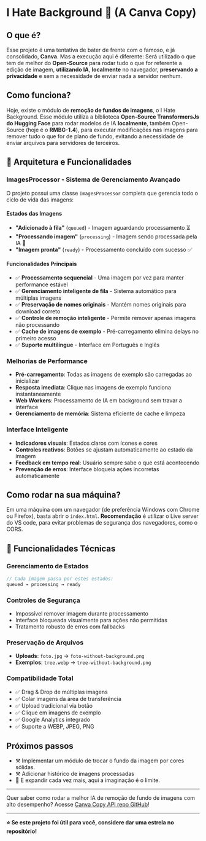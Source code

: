 
# I Hate Background 🌹 (A Canva Copy)

## O que é?
Esse projeto é uma tentativa de bater de frente com o famoso, e já consolidado, **Canva**. Mas a execução aqui é diferente: Será utilizado o que tem de melhor do **Open-Source** para rodar tudo o que for referente a edição de imagem, **utilizando IA**, **localmente** no navegador, **preservando a privacidade** e sem a necessidade de enviar nada a servidor nenhum.

## Como funciona?
Hoje, existe o módulo de **remoção de fundos de imagens**, o I Hate Background. Esse módulo utiliza a biblioteca **Open-Source TransformersJs do Hugging Face** para rodar modelos de IA **localmente**, também Open-Source (hoje é o **RMBG-1.4**), para executar modificações nas imagens para remover tudo o que for de plano de fundo, evitando a necessidade de enviar arquivos para servidores de terceiros.

## 🚀 Arquitetura e Funcionalidades

### **ImagesProcessor - Sistema de Gerenciamento Avançado**
O projeto possui uma classe `ImagesProcessor` completa que gerencia todo o ciclo de vida das imagens:

#### **Estados das Imagens**
- **"Adicionado à fila"** (`queued`) - Imagem aguardando processamento ⏳
- **"Processando imagem"** (`processing`) - Imagem sendo processada pela IA 🔄
- **"Imagem pronta"** (`ready`) - Processamento concluído com sucesso ✅

#### **Funcionalidades Principais**
- ✅ **Processamento sequencial** - Uma imagem por vez para manter performance estável
- ✅ **Gerenciamento inteligente de fila** - Sistema automático para múltiplas imagens
- ✅ **Preservação de nomes originais** - Mantém nomes originais para download correto
- ✅ **Controle de remoção inteligente** - Permite remover apenas imagens não processando
- ✅ **Cache de imagens de exemplo** - Pré-carregamento elimina delays no primeiro acesso
- ✅ **Suporte multilíngue** - Interface em Português e Inglês

### **Melhorias de Performance**
- **Pré-carregamento**: Todas as imagens de exemplo são carregadas ao inicializar
- **Resposta imediata**: Clique nas imagens de exemplo funciona instantaneamente
- **Web Workers**: Processamento de IA em background sem travar a interface
- **Gerenciamento de memória**: Sistema eficiente de cache e limpeza

### **Interface Inteligente**
- **Indicadores visuais**: Estados claros com ícones e cores
- **Controles reativos**: Botões se ajustam automaticamente ao estado da imagem
- **Feedback em tempo real**: Usuário sempre sabe o que está acontecendo
- **Prevenção de erros**: Interface bloqueia ações incorretas automaticamente

## Como rodar na sua máquina?
Em uma máquina com um navegador (de preferência Windows com Chrome ou Firefox), basta abrir o `index.html`. **Recomendação** é utilizar o Live server do VS code, para evitar problemas de segurança dos navegadores, como o CORS.

## 🎯 Funcionalidades Técnicas

### **Gerenciamento de Estados**
```javascript
// Cada imagem passa por estes estados:
queued → processing → ready
```

### **Controles de Segurança**
- Impossível remover imagem durante processamento
- Interface bloqueada visualmente para ações não permitidas  
- Tratamento robusto de erros com fallbacks

### **Preservação de Arquivos**
- **Uploads**: `foto.jpg` → `foto-without-background.png`
- **Exemplos**: `tree.webp` → `tree-without-background.png`

### **Compatibilidade Total**
- ✅ Drag & Drop de múltiplas imagens
- ✅ Colar imagens da área de transferência
- ✅ Upload tradicional via botão
- ✅ Clique em imagens de exemplo
- ✅ Google Analytics integrado
- ✅ Suporte a WEBP, JPEG, PNG

## Próximos passos
- ⚒️ Implementar um módulo de trocar o fundo da imagem por cores sólidas.
- ⚒️ Adicionar histórico de imagens processadas
- 🚀 E expandir cada vez mais, aqui a imaginação é o limite.

---

Quer saber como rodar a melhor IA de remoção de fundo de imagens com alto desempenho? Acesse [Canva Copy API repo GitHub](https://github.com/lusrodri/canva-copy-api)!

---

**⭐ Se este projeto foi útil para você, considere dar uma estrela no repositório!**
